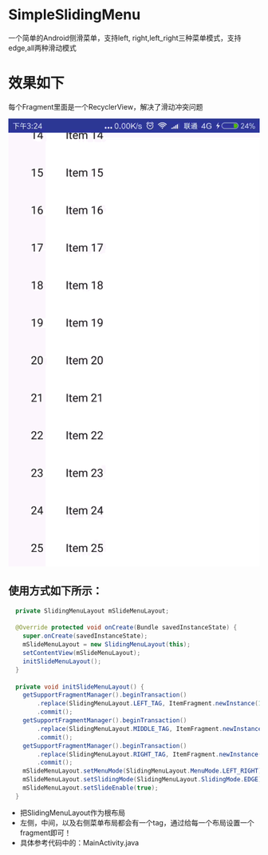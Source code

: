 # SimpleSlidingMenu
一个简单的Android侧滑菜单，支持left, right,left_right三种菜单模式，支持edge,all两种滑动模式

# 效果如下

每个Fragment里面是一个RecyclerView，解决了滑动冲突问题

![演示效果图](https://github.com/EasyLiu-Ly/SimpleSlidingMenu/blob/master/simpleSlidingMenu.gif)

## 使用方式如下所示：


```java
  private SlidingMenuLayout mSlideMenuLayout;

  @Override protected void onCreate(Bundle savedInstanceState) {
    super.onCreate(savedInstanceState);
    mSlideMenuLayout = new SlidingMenuLayout(this);
    setContentView(mSlideMenuLayout);
    initSlideMenuLayout();
  }

  private void initSlideMenuLayout() {
    getSupportFragmentManager().beginTransaction()
        .replace(SlidingMenuLayout.LEFT_TAG, ItemFragment.newInstance(1))
        .commit();
    getSupportFragmentManager().beginTransaction()
        .replace(SlidingMenuLayout.MIDDLE_TAG, ItemFragment.newInstance(1))
        .commit();
    getSupportFragmentManager().beginTransaction()
        .replace(SlidingMenuLayout.RIGHT_TAG, ItemFragment.newInstance(1))
        .commit();
    mSlideMenuLayout.setMenuMode(SlidingMenuLayout.MenuMode.LEFT_RIGHT);
    mSlideMenuLayout.setSlidingMode(SlidingMenuLayout.SlidingMode.EDGE);
    mSlideMenuLayout.setSlideEnable(true);
  }
```
* 把SlidingMenuLayout作为根布局
* 左侧，中间，以及右侧菜单布局都会有一个tag，通过给每一个布局设置一个fragment即可！
* 具体参考代码中的：MainActivity.java
